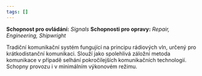 ```yaml
---
tags: []
---
```

**Schopnost pro ovládání:** *Signals*
**Schopnosti pro opravy:**  *Repair, Engineering, Shipwright*

Tradiční komunikační systém fungující na principu rádiových vln, určený pro krátkodistanční komunikaci. Slouží jako spolehlivá záložní metoda komunikace v případě selhání pokročilejších komunikačních technologií. Schopny provozu i v minimálním výkonovém režimu.
